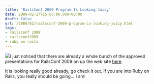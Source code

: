 ```yaml
---
title: 'RailsConf 2009 Program Is Looking Juicy'
date: 2009-02-27T15:07:00.000-08:00
draft: false
url: /2009/02/railsconf-2009-program-is-looking-juicy.html
tags: 
- railsconf 2009
- railsconf2009
- ruby on rails
---
```


[![](http://www.h4x3d.com/feat/themes/orange.jpg)](http://www.h4x3d.com/feat/themes/orange.jpg)I just noticed that there are already a whole bunch of the approved presentations for RailsConf 2009 on up the web site [here](http://en.oreilly.com/rails2009/public/schedule/presentations/General).  
  
It is looking really good already, go check it out. If you are into Ruby on Rails, you really should be going... I am!